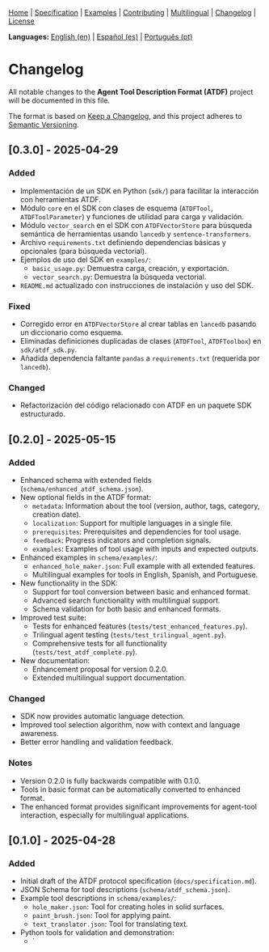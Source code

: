 [Home](index.md) | [Specification](specification.md) | [Examples](examples.md) | [Contributing](contributing.md) | [Multilingual](multilingual.md) | [Changelog](changelog.md) | [License](license.md)

**Languages:** [English (en)](changelog.md) | [Español (es)](../es/changelog.md) | [Português (pt)](../pt/changelog.md)

# Changelog

All notable changes to the **Agent Tool Description Format (ATDF)** project will be documented in this file.

The format is based on [Keep a Changelog](https://keepachangelog.com/en/1.0.0/), and this project adheres to [Semantic Versioning](https://semver.org/spec/v2.0.0.html).

## [0.3.0] - 2025-04-29

### Added
- Implementación de un SDK en Python (`sdk/`) para facilitar la interacción con herramientas ATDF.
- Módulo `core` en el SDK con clases de esquema (`ATDFTool`, `ATDFToolParameter`) y funciones de utilidad para carga y validación.
- Módulo `vector_search` en el SDK con `ATDFVectorStore` para búsqueda semántica de herramientas usando `lancedb` y `sentence-transformers`.
- Archivo `requirements.txt` definiendo dependencias básicas y opcionales (para búsqueda vectorial).
- Ejemplos de uso del SDK en `examples/`:
  - `basic_usage.py`: Demuestra carga, creación, y exportación.
  - `vector_search.py`: Demuestra la búsqueda vectorial.
- `README.md` actualizado con instrucciones de instalación y uso del SDK.

### Fixed
- Corregido error en `ATDFVectorStore` al crear tablas en `lancedb` pasando un diccionario como esquema.
- Eliminadas definiciones duplicadas de clases (`ATDFTool`, `ATDFToolbox`) en `sdk/atdf_sdk.py`.
- Añadida dependencia faltante `pandas` a `requirements.txt` (requerida por `lancedb`).

### Changed
- Refactorización del código relacionado con ATDF en un paquete SDK estructurado.

## [0.2.0] - 2025-05-15

### Added
- Enhanced schema with extended fields (`schema/enhanced_atdf_schema.json`).
- New optional fields in the ATDF format:
  - `metadata`: Information about the tool (version, author, tags, category, creation date).
  - `localization`: Support for multiple languages in a single file.
  - `prerequisites`: Prerequisites and dependencies for tool usage.
  - `feedback`: Progress indicators and completion signals.
  - `examples`: Examples of tool usage with inputs and expected outputs.
- Enhanced examples in `schema/examples/`:
  - `enhanced_hole_maker.json`: Full example with all extended features.
  - Multilingual examples for tools in English, Spanish, and Portuguese.
- New functionality in the SDK:
  - Support for tool conversion between basic and enhanced format.
  - Advanced search functionality with multilingual support.
  - Schema validation for both basic and enhanced formats.
- Improved test suite:
  - Tests for enhanced features (`tests/test_enhanced_features.py`).
  - Trilingual agent testing (`tests/test_trilingual_agent.py`).
  - Comprehensive tests for all functionality (`tests/test_atdf_complete.py`).
- New documentation:
  - Enhancement proposal for version 0.2.0.
  - Extended multilingual support documentation.

### Changed
- SDK now provides automatic language detection.
- Improved tool selection algorithm, now with context and language awareness.
- Better error handling and validation feedback.

### Notes
- Version 0.2.0 is fully backwards compatible with 0.1.0.
- Tools in basic format can be automatically converted to enhanced format.
- The enhanced format provides significant improvements for agent-tool interaction, especially for multilingual applications.

## [0.1.0] - 2025-04-28

### Added
- Initial draft of the ATDF protocol specification (`docs/specification.md`).
- JSON Schema for tool descriptions (`schema/atdf_schema.json`).
- Example tool descriptions in `schema/examples/`:
  - `hole_maker.json`: Tool for creating holes in solid surfaces.
  - `paint_brush.json`: Tool for applying paint.
  - `text_translator.json`: Tool for translating text.
- Python tools for validation and demonstration:
  - `